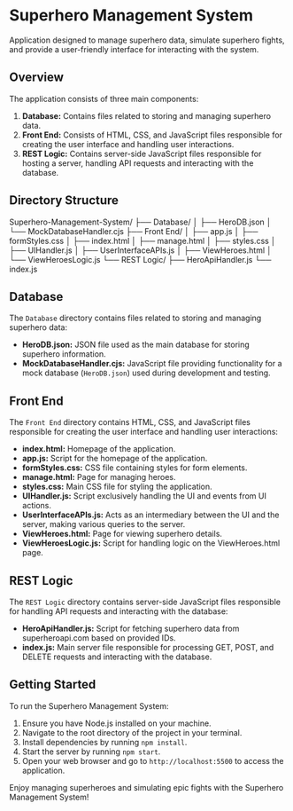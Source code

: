 # Superhero Management System

Application designed to manage superhero data, simulate superhero fights, and provide a user-friendly interface for interacting with the system.

## Overview

The application consists of three main components:

1. **Database:** Contains files related to storing and managing superhero data.
2. **Front End:** Consists of HTML, CSS, and JavaScript files responsible for creating the user interface and handling user interactions.
3. **REST Logic:** Contains server-side JavaScript files responsible for hosting a server, handling API requests and interacting with the database.

## Directory Structure

Superhero-Management-System/
├── Database/
│ ├── HeroDB.json
│ └── MockDatabaseHandler.cjs
├── Front End/
│ ├── app.js
│ ├── formStyles.css
│ ├── index.html
│ ├── manage.html
│ ├── styles.css
│ ├── UIHandler.js
│ ├── UserInterfaceAPIs.js
│ ├── ViewHeroes.html
│ └── ViewHeroesLogic.js
└── REST Logic/
├── HeroApiHandler.js
└── index.js

## Database

The `Database` directory contains files related to storing and managing superhero data:

- **HeroDB.json:** JSON file used as the main database for storing superhero information.
- **MockDatabaseHandler.cjs:** JavaScript file providing functionality for a mock database (`HeroDB.json`) used during development and testing.

## Front End

The `Front End` directory contains HTML, CSS, and JavaScript files responsible for creating the user interface and handling user interactions:

- **index.html:** Homepage of the application.
- **app.js:** Script for the homepage of the application.
- **formStyles.css:** CSS file containing styles for form elements.
- **manage.html:** Page for managing heroes.
- **styles.css:** Main CSS file for styling the application.
- **UIHandler.js:** Script exclusively handling the UI and events from UI actions.
- **UserInterfaceAPIs.js:** Acts as an intermediary between the UI and the server, making various queries to the server.
- **ViewHeroes.html:** Page for viewing superhero details.
- **ViewHeroesLogic.js:** Script for handling logic on the ViewHeroes.html page.

## REST Logic

The `REST Logic` directory contains server-side JavaScript files responsible for handling API requests and interacting with the database:

- **HeroApiHandler.js:** Script for fetching superhero data from superheroapi.com based on provided IDs.
- **index.js:** Main server file responsible for processing GET, POST, and DELETE requests and interacting with the database.

## Getting Started

To run the Superhero Management System:

1. Ensure you have Node.js installed on your machine.
2. Navigate to the root directory of the project in your terminal.
3. Install dependencies by running `npm install`.
4. Start the server by running `npm start`.
5. Open your web browser and go to `http://localhost:5500` to access the application.

Enjoy managing superheroes and simulating epic fights with the Superhero Management System!
